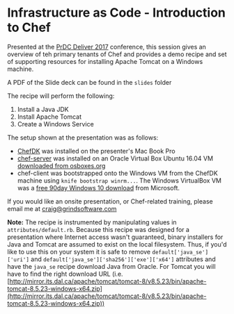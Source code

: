 # Infrastructure as Code - Introduction to Chef

Presented at the [PrDC Deliver 2017](http://prdcdeliver.com) conference, this session gives an overview of teh primary tenants of Chef and provides a demo recipe and set of supporting resources for installing Apache Tomcat on a Windows machine.

A PDF of the Slide deck can be found in the `slides` folder

The recipe will perform the following:
1. Install a Java JDK
1. Install Apache Tomcat
1. Create a Windows Service

The setup shown at the presentation was as follows:
* [ChefDK](https://downloads.chef.io/chefdk) was installed on the presenter's Mac Book Pro
* [chef-server](https://downloads.chef.io/chef-server) was installed on an Oracle Virtual Box Ubuntu 16.04 VM [downloaded from osboxes.org](http://www.osboxes.org/ubuntu/)
* chef-client was bootstrapped onto the Windows VM from the ChefDK machine using `knife bootstrap winrm...`. The Windows VirtualBox VM was a [free 90day Windows 10 download](https://developer.microsoft.com/en-us/microsoft-edge/tools/vms/) from Microsoft.

If you would like an onsite presentation, or Chef-related training, please email me at craig@grindsoftware.com

**Note:** The recipe is instrumented by manipulating values in `attributes/default.rb`.  Because this recipe was designed for a presentation where Internet access wasn't guaranteed, binary installers for Java and Tomcat are assumed to exist on the local filesystem. Thus, if you'd like to use this on your system it is safe to remove `default['java_se']['uri']` and `default['java_se']['sha256']['exe']['x64']` attributes and have the `java_se` recipe download Java from Oracle.  For Tomcat you will have to find the right download URL (i.e. [http://mirror.its.dal.ca/apache/tomcat/tomcat-8/v8.5.23/bin/apache-tomcat-8.5.23-windows-x64.zip](http://mirror.its.dal.ca/apache/tomcat/tomcat-8/v8.5.23/bin/apache-tomcat-8.5.23-windows-x64.zip))
